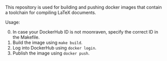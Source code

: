 This repository is used for building and pushing docker images
that contain a toolchain for compiling LaTeX documents.

Usage:

0. In case your DockerHub ID is not moonraven, specify the correct
   ID in the Makefile.
1. Build the image using `make build`.
2. Log into DockerHub using `docker login`.
3. Publish the image using `docker push`.